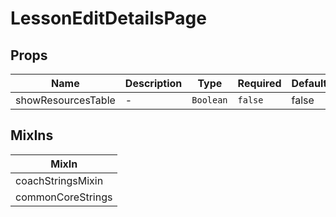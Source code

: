 # LessonEditDetailsPage

## Props

<!-- @vuese:LessonEditDetailsPage:props:start -->
|Name|Description|Type|Required|Default|
|---|---|---|---|---|
|showResourcesTable|-|`Boolean`|`false`|false|

<!-- @vuese:LessonEditDetailsPage:props:end -->


## MixIns

<!-- @vuese:LessonEditDetailsPage:mixIns:start -->
|MixIn|
|---|
|coachStringsMixin|
|commonCoreStrings|

<!-- @vuese:LessonEditDetailsPage:mixIns:end -->
